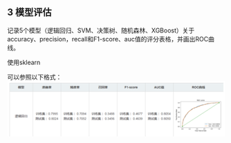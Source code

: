 ## 3 模型评估 

记录5个模型（逻辑回归、SVM、决策树、随机森林、XGBoost）关于accuracy、precision，recall和F1-score、auc值的评分表格，并画出ROC曲线。

使用sklearn

可以参照以下格式：
<img src='./example.png'>